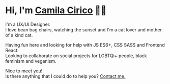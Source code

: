 # Hi, I'm [Camila Cirico](https://www.linkedin.com/in/camilacirico/) 👋🏽

I'm a UX/UI Designer.   
I love bean bag chairs, watching the sunset and I'm a cat lover and mother of a kind cat.  


Having fun here and looking for help with JS ES6+, CSS SASS and Frontend React.     
Looking to collaborate on social projects for LGBTQi+ people, black feminism and veganism.  

Nice to meet you!  
Is there anything that I could do to help you? [Contact me.](https://www.linkedin.com/in/camilacirico/)





<!--
**ciricocamila/ciricocamila** is a ✨ _special_ ✨ repository because its `README.md` (this file) appears on your GitHub profile.

Here are some ideas to get you started:

- 🔭 I’m currently working on Ford's squads
- 🌱 I’m currently learning CSS SASS and React
- 👯 I’m looking to collaborate on ...
- 🤔 I’m looking for help with react frontend skills
- 💬 Ask me about ...
- 📫 How to reach me: 
- 😄 Pronouns: she/her
- ⚡Li'l bit about me: I love bean bag chairs, watching the sunset, I'm a mother of a kind cat, I am vegan
-->
